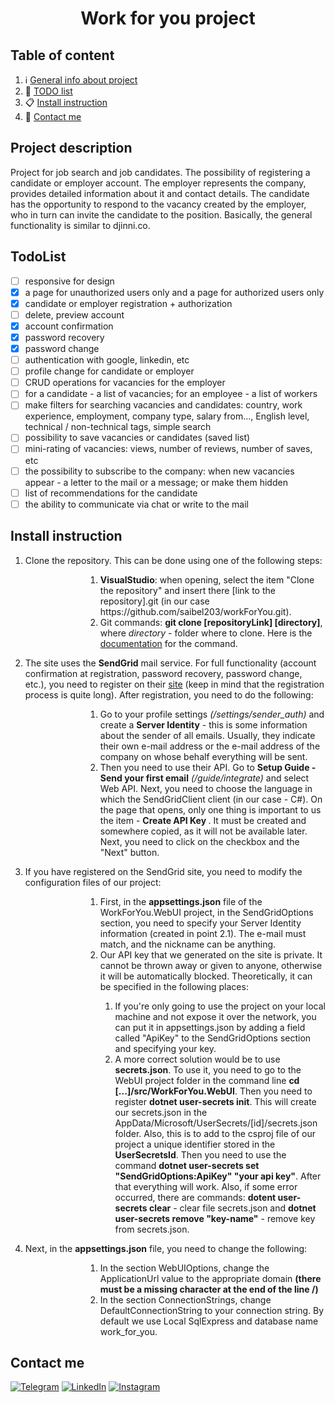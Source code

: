 <h1 align="center">Work for you project</h1>

## Table of content
1. :information_source: [General info about project](#project-description)
2. :file_folder: [TODO list](#todolist)
3. :clipboard: [Install instruction](#install-instruction)
4. :speech_balloon: [Contact me](#contact-me)

## Project description
Project for job search and job candidates. The possibility of registering a candidate or employer account. The employer represents the company, provides detailed information about it and contact details. The candidate has the opportunity to respond to the vacancy created by the employer, who in turn can invite the candidate to the position. Basically, the general functionality is similar to djinni.co.

## TodoList
- [ ] responsive for design
- [x] a page for unauthorized users only and a page for authorized users only
- [x] candidate or employer registration + authorization
- [ ] delete, preview account
- [x] account confirmation
- [x] password recovery
- [x] password change
- [ ] authentication with google, linkedin, etc
- [ ] profile change for candidate or employer
- [ ] CRUD operations for vacancies for the employer
- [ ] for a candidate - a list of vacancies; for an employee - a list of workers
- [ ] make filters for searching vacancies and candidates: country, work experience, employment, company type, salary from..., English level, technical / non-technical tags, simple search
- [ ] possibility to save vacancies or candidates (saved list)
- [ ] mini-rating of vacancies: views, number of reviews, number of saves, etc
- [ ] the possibility to subscribe to the company: when new vacancies appear - a letter to the mail or a message; or make them hidden
- [ ] list of recommendations for the candidate
- [ ] the ability to communicate via chat or write to the mail

## Install instruction
1. Clone the repository. This can be done using one of the following steps:

<dl><dd><dl><dd><dl><dd>
  <ol>
    <li><strong>VisualStudio</strong>: when opening, select the item "Clone the repository" and insert there [link to the repository].git (in our case https://github.com/saibel203/workForYou.git).</li>
    <li><string>Git commands</strong>: <strong>git clone [repositoryLink] [directory]</strong>, where <i>directory</i> - folder where to clone. Here is the <a href="https://git-scm.com/docs/git-clone" target="_blank">documentation</a> for the command.</li>
  </ol>
</dl></dd></dl></dd></dl></dd>

2. The site uses the **SendGrid** mail service. For full functionality (account confirmation at registration, password recovery, password change, etc.), you need to register on their [site](https://sendgrid.com/) (keep in mind that the registration process is quite long). After registration, you need to do the following:

<dl><dd><dl><dd><dl><dd>
  <ol>
    <li>Go to your profile settings <i>(/settings/sender_auth)</i> and create a <strong>Server Identity</strong> - this is some information about the sender of all emails. Usually, they indicate their own e-mail address or the e-mail address of the company on whose behalf everything will be sent.</li>
    <li>Then you need to use their API. Go to <strong>Setup Guide - Send your first email</strong> <i>(/guide/integrate)</i> and select Web API. Next, you need to choose the language in which the SendGridClient client (in our case - C#). On the page that opens, only one thing is important to us the item - <strong>Create API Key </strong>. It must be created and somewhere copied, as it will not be available later. Next, you need to click on the checkbox and the "Next" button.</li>
  </ol>
</dl></dd></dl></dd></dl></dd>

3. If you have registered on the SendGrid site, you need to modify the configuration files of our project:

<dl><dd><dl><dd><dl><dd>
  <ol>
    <li>First, in the <strong>appsettings.json</strong> file of the WorkForYou.WebUI project, in the SendGridOptions section, you need to specify your Server Identity information (created in point 2.1). The e-mail must match, and the nickname can be anything.</li>
    <li>Our API key that we generated on the site is private. It cannot be thrown away or given to anyone, otherwise it will be automatically blocked. Theoretically, it can be specified in the following places:</li>
    <ol>
      <li>If you're only going to use the project on your local machine and not expose it over the network, you can put it in appsettings.json by adding a field called "ApiKey" to the SendGridOptions section and specifying your key.</li>
      <li>A more correct solution would be to use <strong>secrets.json</strong>. To use it, you need to go to the WebUI project folder in the command line <strong>cd [...]/src/WorkForYou.WebUI</strong>. Then you need to register <strong>dotnet user-secrets init</strong>. This will create our secrets.json in the AppData/Microsoft/UserSecrets/[id]/secrets.json folder. Also, this is to add to the csproj file of our project a unique identifier stored in the <strong>UserSecretsId</strong>. Then you need to use the command <strong>dotnet user-secrets set "SendGridOptions:ApiKey" "your api key"</strong>. After that everything will work. Also, if some error occurred, there are commands: <strong>dotent user-secrets clear</strong> - clear file secrets.json and <strong>dotnet user-secrets remove "key-name"</strong> - remove key from secrets.json.</li>
    </ol>
  </ol>
</dl></dd></dl></dd></dl></dd>

4. Next, in the **appsettings.json** file, you need to change the following:

<dl><dd><dl><dd><dl><dd>
  <ol>
    <li>In the section WebUIOptions, change the ApplicationUrl value to the appropriate domain <strong>(there must be a missing character at the end of the line /)</strong></li>
    <li>In the section ConnectionStrings, change DefaultConnectionString to your connection string. By default we use Local SqlExpress and database name work_for_you.</li>
  </ol>
</dl></dd></dl></dd></dl></dd>

## Contact me
[![Telegram](https://img.shields.io/badge/Telegram-2CA5E0?style=for-the-badge&logo=telegram&logoColor=white)](https://t.me/Saibel203)
[![LinkedIn](https://img.shields.io/badge/linkedin-%230077B5.svg?style=for-the-badge&logo=linkedin&logoColor=white)](https://www.linkedin.com/in/%D0%BC%D0%B0%D0%BA%D1%81%D0%B8%D0%BC-%D0%BB%D0%BE%D0%B3%D0%B2%D1%96%D0%BD-335a03254/)
[![Instagram](https://img.shields.io/badge/Instagram-%23E4405F.svg?style=for-the-badge&logo=Instagram&logoColor=white)](https://www.instagram.com/saibel.og/)
